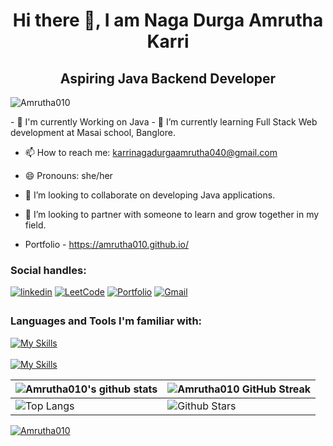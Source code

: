 <h1 text align=center>Hi there 👋, I am Naga Durga Amrutha Karri</h1>
 <h2 text align=center>Aspiring Java Backend Developer</h2>
 <p align="left"> <img src="https://komarev.com/ghpvc/?username=Amrutha010&label=Profile%20views&color=0e75b6&style=flat" alt="Amrutha010" /> </p>
- 🔭 I'm currently Working on Java
- 🌱 I’m currently learning Full Stack Web development at Masai school, Banglore.

- 📫 How to reach me: karrinagadurgaamrutha040@gmail.com

- 😄 Pronouns: she/her


- 👯 I’m looking to collaborate on developing Java applications.

- 🤝 I’m looking to partner with someone to learn and grow together in my field.
-  Portfolio - https://amrutha010.github.io/

<h3 align="left">Social handles:</h3>
<!-- Version 1 -->
<!-- <p align="left">
<a href="https://www.linkedin.com/in/amrutha-java-developer/" target="blank"><img align="center" src="https://raw.githubusercontent.com/rahuldkjain/github-profile-readme-generator/master/src/images/icons/Social/linked-in-alt.svg" alt="https://www.linkedin.com/in/amrutha-java-developer/" height="30" width="40" /></a>
<a href="https://leetcode.com/karrinagadurgaamrutha040/" target="blank"><img align="center" src="https://raw.githubusercontent.com/rahuldkjain/github-profile-readme-generator/master/src/images/icons/Social/leet-code.svg" alt="https://leetcode.com/karrinagadurgaamrutha040/" height="30" width="40" /></a>
</p> -->
<div align="left">
<a href="https://www.linkedin.com/in/amrutha-java-developer/" target="_blank">
<img src=https://img.shields.io/badge/linkedin-%231E77B5.svg?&style=for-the-badge&logo=linkedin&logoColor=white alt=linkedin style="margin-bottom: 5px;" /></a>
 <a href="https://leetcode.com/karrinagadurgaamrutha040/"><img alt="LeetCode" src="https://img.shields.io/badge/LeetCode-FFA116?style=for-the-badge&logo=leetcode&logoColor=white"/></a>
 <a href="https://amrutha010.github.io/"><img alt="Portfolio" src="https://img.shields.io/badge/portfolio-008000.svg?style=for-the-badge&logo=google-chrome&logoColor=white"/></a>
<a href="mailto:mail.karrinagadurgaamrutha040@gmail.com"><img alt="Gmail" src="https://img.shields.io/badge/Gmail-D14836?style=for-the-badge&logo=gmail&logoColor=white"/></a>



</div>  
 <h3 align="left">Languages and Tools I'm familiar with:</h3>
 
 [![My Skills](https://skillicons.dev/icons?i=java,spring,hibernate,mysql,html,css,js)]()
 <br/>
 <br/>
 [![My Skills](https://skillicons.dev/icons?i=git,github,vscode,sts,notion)]()

 

| ![Amrutha010's github stats](https://github-readme-stats.vercel.app/api?username=Amrutha010&show_icons=true&theme=tokyonight) | ![Amrutha010 GitHub Streak](https://github-readme-streak-stats.herokuapp.com/?user=Amrutha010&theme=tokyonight) |
| --- | --- |
| ![Top Langs](https://github-readme-stats.vercel.app/api/top-langs/?username=Amrutha010&theme=tokyonight) | ![Github Stars](https://github-readme-stats.vercel.app/api?username=Amrutha010&show_icons=true&locale=en&count_private=true&hide_rank=true&custom_title=My%20GitHub%20Stats&disable_animations=true&theme=tokyonight) |

<p align="left"> <a href="https://github.com/ryo-ma/github-profile-trophy"><img src="https://github-profile-trophy.vercel.app/?username=Amrutha010" alt="Amrutha010" /></a> </p> 
